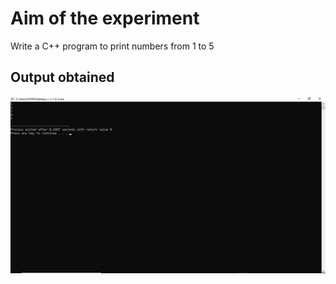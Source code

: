 # Aim of the experiment
Write a C++ program to print numbers from 1 to 5

## Output obtained

![output](1to5out.png)
